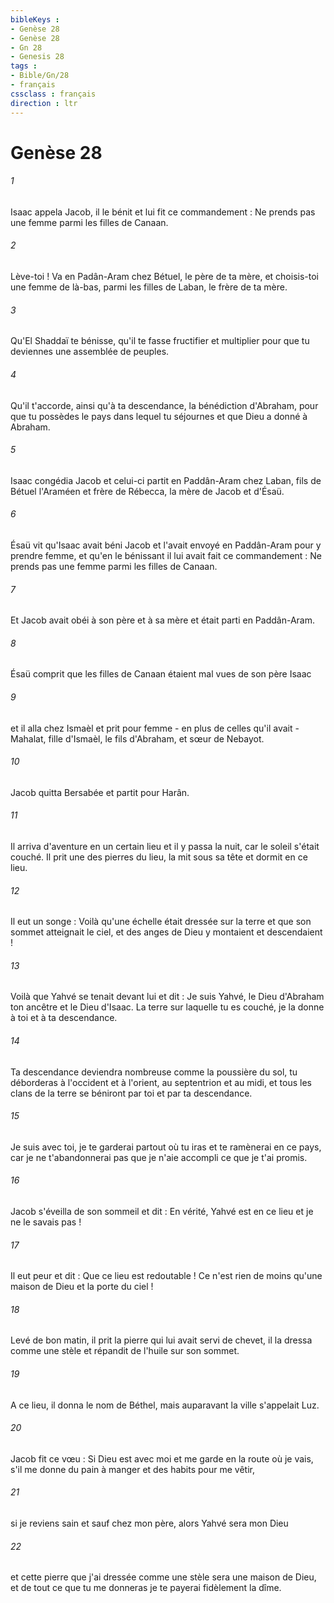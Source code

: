 ```yaml
---
bibleKeys : 
- Genèse 28
- Genèse 28
- Gn 28
- Genesis 28
tags : 
- Bible/Gn/28
- français
cssclass : français
direction : ltr
---
```


# Genèse 28

###### 1
Isaac appela Jacob, il le bénit et lui fit ce commandement : Ne prends pas une femme parmi les filles de Canaan. 
###### 2
Lève-toi ! Va en Padân-Aram chez Bétuel, le père de ta mère, et choisis-toi une femme de là-bas, parmi les filles de Laban, le frère de ta mère. 
###### 3
Qu'El Shaddaï te bénisse, qu'il te fasse fructifier et multiplier pour que tu deviennes une assemblée de peuples. 
###### 4
Qu'il t'accorde, ainsi qu'à ta descendance, la bénédiction d'Abraham, pour que tu possèdes le pays dans lequel tu séjournes et que Dieu a donné à Abraham. 
###### 5
Isaac congédia Jacob et celui-ci partit en Paddân-Aram chez Laban, fils de Bétuel l'Araméen et frère de Rébecca, la mère de Jacob et d'Ésaü.
###### 6
Ésaü vit qu'Isaac avait béni Jacob et l'avait envoyé en Paddân-Aram pour y prendre femme, et qu'en le bénissant il lui avait fait ce commandement : Ne prends pas une femme parmi les filles de Canaan. 
###### 7
Et Jacob avait obéi à son père et à sa mère et était parti en Paddân-Aram. 
###### 8
Ésaü comprit que les filles de Canaan étaient mal vues de son père Isaac 
###### 9
et il alla chez Ismaèl et prit pour femme - en plus de celles qu'il avait - Mahalat, fille d'Ismaèl, le fils d'Abraham, et sœur de Nebayot.
###### 10
Jacob quitta Bersabée et partit pour Harân. 
###### 11
Il arriva d'aventure en un certain lieu et il y passa la nuit, car le soleil s'était couché. Il prit une des pierres du lieu, la mit sous sa tête et dormit en ce lieu. 
###### 12
Il eut un songe : Voilà qu'une échelle était dressée sur la terre et que son sommet atteignait le ciel, et des anges de Dieu y montaient et descendaient ! 
###### 13
Voilà que Yahvé se tenait devant lui et dit : Je suis Yahvé, le Dieu d'Abraham ton ancêtre et le Dieu d'Isaac. La terre sur laquelle tu es couché, je la donne à toi et à ta descendance. 
###### 14
Ta descendance deviendra nombreuse comme la poussière du sol, tu déborderas à l'occident et à l'orient, au septentrion et au midi, et tous les clans de la terre se béniront par toi et par ta descendance. 
###### 15
Je suis avec toi, je te garderai partout où tu iras et te ramènerai en ce pays, car je ne t'abandonnerai pas que je n'aie accompli ce que je t'ai promis. 
###### 16
Jacob s'éveilla de son sommeil et dit : En vérité, Yahvé est en ce lieu et je ne le savais pas ! 
###### 17
Il eut peur et dit : Que ce lieu est redoutable ! Ce n'est rien de moins qu'une maison de Dieu et la porte du ciel ! 
###### 18
Levé de bon matin, il prit la pierre qui lui avait servi de chevet, il la dressa comme une stèle et répandit de l'huile sur son sommet. 
###### 19
A ce lieu, il donna le nom de Béthel, mais auparavant la ville s'appelait Luz.
###### 20
Jacob fit ce vœu : Si Dieu est avec moi et me garde en la route où je vais, s'il me donne du pain à manger et des habits pour me vêtir, 
###### 21
si je reviens sain et sauf chez mon père, alors Yahvé sera mon Dieu 
###### 22
et cette pierre que j'ai dressée comme une stèle sera une maison de Dieu, et de tout ce que tu me donneras je te payerai fidèlement la dîme. 
